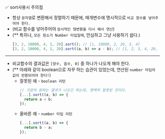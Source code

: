 ✅ sort사용시 주의점

* 항상 `문자열`로 변환해서 정렬하기 때문에, 매개변수에 명시적으로 `비교 함수를 넣어주어야 한다.`
* (비교 함수를 넣어주어야 `암시적인 형변환을 다시 해서 연산`)
* (** 특히나, `모든 원소가 Number 타입일때`, 안심하고 그냥 사용하기 쉽다.)
  ```javascript
  [3, 2, 10000, 4, 1, 20].sort(); // [1, 10000, 2, 20, 3, 4]
  [3, 2, 10000, 4, 1, 20].sort((a, b) => a - b); // [1, 2, 3, 4, 20, 10000]
  ```

<hr>

* 비교함수의 결과값은 `[양수, 음수, 0]` 중 하나가 나오게 해야 한다.
* (** 아래와 같이 boolean으로 자꾸 하는 습관이 있었는데, 연산된 `number 타입의 값이 반환되어야 한다!`)
  * 잘못된 예 - `boolean 리턴`
    ```js
    // 가끔씩 원하는 결과가 나오긴 하는데, 명백히 잘못된 것이다.
    [...].sort((a, b) => {
      return a < b;
    });
    ```
  * 올바른 예 - `number 타입 리턴`
    ```js
    [...].sort((a, b) => {
      return b - a;
    });
    ```